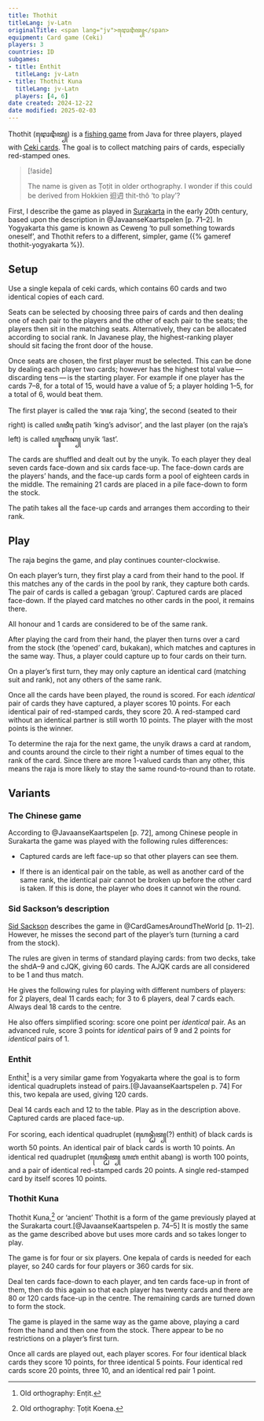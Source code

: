 ```yaml
---
title: Thothit
titleLang: jv-Latn
originalTitle: <span lang="jv">ꦛꦺꦴꦛꦶꦠ꧀</span>
equipment: Card game (Ceki)
players: 3
countries: ID
subgames:
- title: Enthit
  titleLang: jv-Latn
- title: Thothit Kuna
  titleLang: jv-Latn
  players: [4, 6]
date created: 2024-12-22
date modified: 2025-02-03
---
```


<span lang="jv-Latn" class="noun aka">Thothit</span> (<span lang="jv" class="aka">ꦛꦺꦴꦛꦶꦠ꧀</span>) is a [fishing game](articles/families/fishing-games/fishing-games.md) from Java for three players,  played with [Ceki cards](articles/cards/ceki/ceki.md). The goal is to collect matching pairs of cards, especially red-stamped ones.

> [!aside]
> 
> The name is given as <span lang="jv-Latn" class="noun aka">Ṭoṭit</span> in older orthography. I wonder if this could be derived from Hokkien <span lang="nan">𨑨迌</span> <span lang="nan-Latn">thit-thô</span> ‘to play’?

First, I describe the game as played in [Surakarta](https://en.wikipedia.org/wiki/Surakarta) in the early 20th century, based upon the description in @JavaanseKaartspelen [p. 71–2]. In Yogyakarta this game is known as <span lang="jv-Latn" class="noun aka">Ceweng</span> ‘to pull something towards oneself’, and <span lang="jv-Latn" class="noun">Thothit</span> refers to a different, simpler, game ({% gameref thothit-yogyakarta %}).

## Setup

Use a single <span lang="jv-Latn">kepala</span> of <span lang="jv-Latn">ceki</span> cards, which contains 60 cards and two identical copies of each card.

Seats can be selected by choosing three pairs of cards and then dealing one of each pair to the players and the other of each pair to the seats; the players then sit in the matching seats. Alternatively, they can be allocated according to social rank. In Javanese play, the highest-ranking player should sit facing the front door of the house.

Once seats are chosen, the first player must be selected. This can be done by dealing each player two cards; however has the highest total value — discarding tens — is the starting player. For example if one player has the cards <Cards>7–8</Cards>, for a total of 15, would have a value of 5; a player holding <Cards>1–5</Cards>, for a total of 6, would beat them.

The first player is called the <span lang="jv">ꦫꦗ</span> <span lang="jv-Latn">raja</span> ‘king’, the second (seated to their right) is called <span lang="jv">ꦥꦠꦶꦃ</span> <span lang="jv-Latn">patih</span> ‘king’s advisor’, and the last player (on the <span lang="jv-Latn">raja</span>’s left) is called <span lang="jv">ꦲꦸꦚꦶꦏ꧀</span> <span lang="jv-Latn">unyik</span> ‘last’.

The cards are shuffled and dealt out by the <span lang="jv-Latn">unyik</span>.  To each player they deal seven cards face-down and six cards face-up. The face-down cards are the players’ hands, and the face-up cards form a pool of eighteen cards in the middle. The remaining 21 cards are placed in a pile face-down to form the stock.

The <span lang="jv-Latn">patih</span> takes all the face-up cards and arranges them according to their rank.

## Play

The <span lang="jv-Latn">raja</span> begins the game, and play continues counter-clockwise.

On each player’s turn, they first play a card from their hand to the pool. If this matches any of the cards in the pool by rank, they capture both cards. The pair of cards is called a <span lang="jv-Latn">gebagan</span> ‘group’. Captured cards are placed face-down. If the played card matches no other cards in the pool, it remains there.

All honour and <Cards>1</Cards> cards are considered to be of the same rank.

After playing the card from their hand, the player then turns over a card from the stock (the ‘opened’ card, <span lang="jv-Latn">bukakan</span>), which matches and captures in the same way. Thus, a player could capture up to four cards on their turn.

On a player’s first turn, they may only capture an identical card (matching suit and rank), not any others of the same rank.

Once all the cards have been played, the round is scored. For each _identical_ pair of cards they have captured, a player scores 10 points. For each identical pair of red-stamped cards, they score 20. A red-stamped card without an identical partner is still worth 10 points. The player with the most points is the winner.

To determine the <span lang="jv-Latn">raja</span> for the next game, the <span lang="jv-Latn">unyik</span> draws a card at random, and counts around the circle to their right a number of times equal to the rank of the card. Since there are more <Cards>1</Cards>-valued cards than any other, this means the <span lang="jv-Latn">raja</span> is more likely to stay the same round-to-round than to rotate.

## Variants

### The Chinese game

According to @JavaanseKaartspelen [p. 72], among Chinese people in Surakarta the game was played with the following rules differences:

* Captured cards are left face-up so that other players can see them.

* If there is an identical pair on the table, as well as another card of the same
rank, the identical pair cannot be broken up before the other card is taken. If
this is done, the player who does it cannot win the round.

### Sid Sackson’s description

[Sid Sackson](articles/people/sid-sackson.md) describes the game in @CardGamesAroundTheWorld [p. 11–2].  However, he misses the second part of the player’s turn (turning a card from the stock).

The rules are given in terms of standard playing cards: from two decks, take the <Cards>shdA–9</Cards> and <Cards>cJQK</Cards>, giving 60 cards. The <Cards>AJQK</Cards> cards are all considered to be <Cards>1</Cards> and thus match.

He gives the following rules for playing with different numbers of players: for 2 players, deal 11 cards each; for 3 to 6 players, deal 7 cards each. Always deal 18 cards to the centre.

He also offers simplified scoring: score one point per _identical_ pair. As an advanced rule, score 3 points for _identical_ pairs of <Cards>9</Cards> and 2 points for _identical_ pairs of <Cards>1</Cards>.

### <span lang="jv-Latn" class="noun aka">Enthit</span>

<span lang="jv-Latn" class="noun">Enthit</span>[^fn0] is a very similar game from Yogyakarta where the goal is to form identical quadruplets instead of pairs.[@JavaanseKaartspelen p. 74] For this, two <span lang="jv-Latn">kepala</span> are used, giving 120 cards.

[^fn0]: Old orthography: <span lang="jv-Latn" class="aka">Enṭit</span>.

Deal 14 cards each and 12 to the table. Play as in the description above.  Captured cards are placed face-up.

For scoring, each identical quadruplet (<span lang="jv">ꦲꦺꦤ꧀ꦛꦶꦠ꧀</span>(?) <span lang="jv-Latn">enthit</span>) of black cards is worth 50 points. An identical pair of black cards is worth 10 points. An identical red quadruplet (<span lang="jv">ꦲꦺꦤ꧀ꦛꦶꦠ꧀ ꦲꦧꦁ</span> <span lang="jv-Latn">enthit abang</span>) is worth 100 points, and a pair of identical red-stamped cards 20 points. A single red-stamped card by itself scores 10 points.

### <span lang="jv-Latn" class="noun aka">Thothit Kuna</span>

<span lang="jv-Latn" class="noun">Thothit Kuna</span>,[^fn1] or ‘ancient’ <span lang="jv-Latn" class="noun">Thothit</span> is a form of the game previously played at the Surakarta court.[@JavaanseKaartspelen p. 74–5] It is mostly the same as the game described above but uses more cards and so takes longer to play.

[^fn1]: Old orthography: <span lang="jv-Latn" class="aka">Ṭoṭit Koena</span>.

The game is for four or six players. One <span lang="ms">kepala</span> of cards is needed for each player, so 240 cards for four players or 360 cards for six.

Deal ten cards face-down to each player, and ten cards face-up in front of them, then do this again so that each player has twenty cards and there are 80 or 120 cards face-up in the centre. The remaining cards are turned down to form the stock.

The game is played in the same way as the game above, playing a card from the hand and then one from the stock. There appear to be no restrictions on a player’s first turn.

Once all cards are played out, each player scores. For four identical black cards they score 10 points, for three identical 5 points. Four identical red cards score 20 points, three 10, and an identical red pair 1 point.
